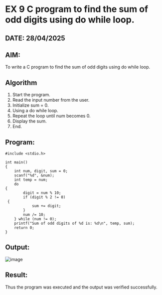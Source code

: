 # EX 9 C program to find the sum of odd digits using do while loop.
## DATE: 28/04/2025
## AIM:
To write a C program to find the sum of odd digits using do while loop.

## Algorithm
1. Start the program.
2. Read the input number from the user.
3. Initialize sum = 0.
4. Using a do while loop.
5. Repeat the loop until num becomes 0.
6. Display the sum.
7. End.

## Program:
```
#include <stdio.h>

int main()
{
    int num, digit, sum = 0;
    scanf("%d", &num);
    int temp = num; 
    do
{
        digit = num % 10;
        if (digit % 2 != 0)
 {
            sum += digit;
        }
        num /= 10;
    } while (num != 0);
    printf("Sum of odd digits of %d is: %d\n", temp, sum);
    return 0;
}
```

## Output:
![image](https://github.com/user-attachments/assets/e08bad4e-eb4e-4088-9415-6652a806158a)



## Result:
Thus the program was executed and the output was verified successfully.
